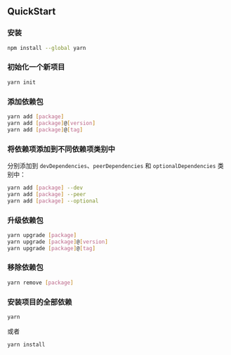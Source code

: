 
## QuickStart

### 安装
```sh
npm install --global yarn
```

### 初始化一个新项目
```sh
yarn init
```

### 添加依赖包
```sh
yarn add [package]
yarn add [package]@[version]
yarn add [package]@[tag]
```

### 将依赖项添加到不同依赖项类别中

分别添加到 `devDependencies`、`peerDependencies` 和 `optionalDependencies` 类别中：

```sh
yarn add [package] --dev
yarn add [package] --peer
yarn add [package] --optional
```

### 升级依赖包

```sh
yarn upgrade [package]
yarn upgrade [package]@[version]
yarn upgrade [package]@[tag]
```

### 移除依赖包

```sh
yarn remove [package]
```

### 安装项目的全部依赖

```sh
yarn
```

或者

```sh
yarn install
```
